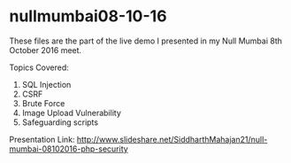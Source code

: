 # nullmumbai08-10-16

These files are the part of the live demo I presented in my Null Mumbai 8th October 2016 meet.

Topics Covered:
  1. SQL Injection
  2. CSRF
  3. Brute Force
  4. Image Upload Vulnerability
  5. Safeguarding scripts

Presentation Link: http://www.slideshare.net/SiddharthMahajan21/null-mumbai-08102016-php-security
  
